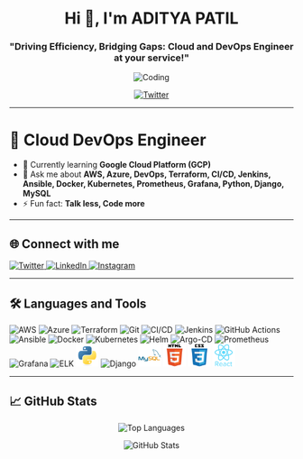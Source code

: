 <!-- Optional: Header Banner -->
<!-- [![MasterHead](https://1.bp.blogspot.com/-7A4WynwLsM...)](https://itzaadiiiii.io) -->

<h1 align="center">Hi 👋, I'm ADITYA PATIL</h1>
<h3 align="center">"Driving Efficiency, Bridging Gaps: Cloud and DevOps Engineer at your service!"</h3>

<p align="center">
  <img src="https://cdn.dribbble.com/users/1162077/screenshots/3848914/programmer.gif" alt="Coding" width="400" />
</p>

<p align="center">
  <a href="https://x.com/itzaadiiiii_" target="_blank">
    <img src="https://img.shields.io/twitter/follow/itzaadiiiii_?logo=twitter&style=for-the-badge" alt="Twitter" />
  </a>
</p>

---

# 🔭 Cloud DevOps Engineer

- 🌱 Currently learning **Google Cloud Platform (GCP)**
- 💬 Ask me about **AWS, Azure, DevOps, Terraform, CI/CD, Jenkins, Ansible, Docker, Kubernetes, Prometheus, Grafana, Python, Django, MySQL**
- ⚡ Fun fact: **Talk less, Code more**

---

## 🌐 Connect with me

<p align="left">
  <a href="https://twitter.com/itzaadiiiii_" target="_blank">
    <img src="https://raw.githubusercontent.com/rahuldkjain/github-profile-readme-generator/master/src/images/icons/Social/twitter.svg" alt="Twitter" height="30" width="40" />
  </a>
  <a href="https://www.linkedin.com/in/aadiityapatil420/" target="_blank">
    <img src="https://raw.githubusercontent.com/rahuldkjain/github-profile-readme-generator/master/src/images/icons/Social/linked-in-alt.svg" alt="LinkedIn" height="30" width="40" />
  </a>
  <a href="https://instagram.com/itzaadiiiii_" target="_blank">
    <img src="https://raw.githubusercontent.com/rahuldkjain/github-profile-readme-generator/master/src/images/icons/Social/instagram.svg" alt="Instagram" height="30" width="40" />
  </a>
</p>

---

## 🛠️ Languages and Tools

<p align="left">
  <img src="https://www.vectorlogo.zone/logos/amazon_aws/amazon_aws-icon.svg" alt="AWS" width="40" height="40"/>
  <img src="https://www.vectorlogo.zone/logos/microsoft_azure/microsoft_azure-icon.svg" alt="Azure" width="40" height="40"/>
  <img src="https://www.vectorlogo.zone/logos/terraformio/terraformio-icon.svg" alt="Terraform" width="40" height="40"/>
  <img src="https://www.vectorlogo.zone/logos/git-scm/git-scm-icon.svg" alt="Git" width="40" height="40"/>
  <img src="https://imgs.search.brave.com/X-gc54tj5zwabhRm6NiybvGuIvBuY80rXIz_RwgChzo/rs:fit:860:0:0:0/g:ce/aHR0cHM6Ly93d3cu/c2h1dHRlcnN0b2Nr/LmNvbS9pbWFnZS12/ZWN0b3IvdmVjdG9y/LWlsbHVzdHJhdGlv/bi1jaS1jZC1jb250/aW51b3VzLTI2MG53/LTIyNDM5OTExMzEu/anBn" alt="CI/CD" width="40" height="40"/>
  <img src="https://cdn.worldvectorlogo.com/logos/jenkins-1.svg" alt="Jenkins" width="40" height="40"/>
  <img src="https://avatars.githubusercontent.com/u/44036562?s=200&v=4" alt="GitHub Actions" width="40" height="40"/>
  <img src="https://imgs.search.brave.com/bhzYzyP9LcMSyCMeQ8-UPH8Vkql-egMNVaRJXI4izYo/rs:fit:860:0:0:0/g:ce/aHR0cHM6Ly9pY29u/LmljZXBhbmVsLmlv/L1RlY2hub2xvZ3kv/c3ZnL0Fuc2libGUu/c3Zn" alt="Ansible" width="40" height="40"/>
  <img src="https://imgs.search.brave.com/stfUnjoNhMd6iTS3lwV7nDIwKu7SDS670RGBOWdjg1s/rs:fit:860:0:0:0/g:ce/aHR0cHM6Ly9jZG4u/aWNvbnNjb3V0LmNv/bS9pY29uL2ZyZWUv/cG5nLTI1Ni9mcmVl/LWRvY2tlci1sb2dv/LWljb24tZG93bmxv/YWQtaW4tc3ZnLXBu/Zy1naWYtZmlsZS1m/b3JtYXRzLS1icmFu/ZC1kZXZlbG9wbWVu/dC10b29scy1wYWNr/LWxvZ29zLWljb25z/LTIyNjA5MS5wbmc_/Zj13ZWJwJnc9MjU2" alt="Docker" width="40" height="40"/>
  <img src="https://imgs.search.brave.com/o9TjXTGve5VbrxwRJJhN7ZIUfC_gy8VWjbL7EbA4Tdo/rs:fit:860:0:0:0/g:ce/aHR0cHM6Ly9zdHls/ZXMucmVkZGl0bWVk/aWEuY29tL3Q1XzMz/ZjY4L3N0eWxlcy9j/b21tdW5pdHlJY29u/X28zdG9jNmVheWli/YjEucG5nP3dpZHRo/PTQ4JmhlaWdodD00/OCZmcmFtZT0xJmF1/dG89d2VicCZjcm9w/PTQ4OjQ4LHNtYXJ0/JnM9ZTU2MzYwMDVj/NmNhZjQ4ZmM4ZmJh/NWZmNGQ2MzY3MDUz/ZjhjMjgxMA" alt="Kubernetes" width="40" height="40"/>
  <img src="https://imgs.search.brave.com/THHxUyLhHUAlNdxdBFqrJ2flCfRGu1gfp4HyzklOEQs/rs:fit:860:0:0:0/g:ce/aHR0cHM6Ly9oZWxt/LnNoL2ltZy9oZWxt/LnN2Zw" alt="Helm" width="40" height="40"/>
  <img src="https://imgs.search.brave.com/FNvSR1fiGs18al_kaAdd3BE9JXLTuWBPA54Fhk4kZIs/rs:fit:860:0:0:0/g:ce/aHR0cHM6Ly93d3cu/d2VzY2FsZS5mci9o/cy1mcy9odWJmcy9h/cmdvLWljb24tY29s/b3IucG5nP3dpZHRo/PTMwMCZoZWlnaHQ9/MzAwJm5hbWU9YXJn/by1pY29uLWNvbG9y/LnBuZw" alt="Argo-CD" width="40" height="40"/>
  <img src="https://imgs.search.brave.com/S17zZKE7zmDNm7MGLMnJUY7plTZhTcACWCCeryhbBLg/rs:fit:860:0:0:0/g:ce/aHR0cHM6Ly9ncmFm/YW5hLmNvbS9hcGkv/cGx1Z2lucy9wcm9t/ZXRoZXVzL3ZlcnNp/b25zLzUuMC4wL2xv/Z29zL2xhcmdl" alt="Prometheus" width="40" height="40"/>
  <img src="https://imgs.search.brave.com/tkeFNHWwgRm3e39qKl-pYqYtBTLv1x8gqEKdUjoh0AQ/rs:fit:860:0:0:0/g:ce/aHR0cHM6Ly9pbWFn/ZXMuaWNvbi1pY29u/cy5jb20vMjY5OS9Q/TkcvOTYvZ3JhZmFu/YV9sb2dvX2ljb25f/MTcxMDQ4LnBuZw" alt="Grafana" width="40" height="40"/>
  <img src="https://imgs.search.brave.com/jv0eYO3rZeXViMd98w8GCmnfWN6nay2C1jAd3CmyeRA/rs:fit:860:0:0:0/g:ce/aHR0cHM6Ly9saDct/cnQuZ29vZ2xldXNl/cmNvbnRlbnQuY29t/L2RvY3N6L0FEXzRu/WGUtUjJ0T3V5V0l3/Yl9vbUwtSHYwUjJE/bTJCaW5oOVVSa0Ro/SlpwbHZJTU9WbnM4/bzNxRU9qY2tieF82/Vi1xSzltV1VULVBI/WTlqMi1MR0RmME5h/NEFTQXRtUWhndFo0/eHdyYmptUlFjTnct/N25KcmJhZ2Yxdkdy/YVI3TTVoSFJidFBn/RVRhP2tleT1sSDh2/ZjlQQnJwWU9ZbVdW/Vk5GQlhGb2Q" alt="ELK" width="40" height="40"/>
  <img src="https://raw.githubusercontent.com/devicons/devicon/master/icons/python/python-original.svg" alt="Python" width="40" height="40"/>
  <img src="https://cdn.worldvectorlogo.com/logos/django.svg" alt="Django" width="40" height="40"/>
  <img src="https://raw.githubusercontent.com/devicons/devicon/master/icons/mysql/mysql-original-wordmark.svg" alt="MySQL" width="40" height="40"/>
  <img src="https://raw.githubusercontent.com/devicons/devicon/master/icons/html5/html5-original-wordmark.svg" alt="HTML5" width="40" height="40"/>
  <img src="https://raw.githubusercontent.com/devicons/devicon/master/icons/css3/css3-original-wordmark.svg" alt="CSS3" width="40" height="40"/>
  <img src="https://raw.githubusercontent.com/devicons/devicon/master/icons/react/react-original-wordmark.svg" alt="React" width="40" height="40"/>
</p>

---

## 📈 GitHub Stats

<p align="center">
  <img src="https://github-readme-stats.vercel.app/api/top-langs?username=itzaadiiiii&show_icons=true&locale=en&layout=compact" alt="Top Languages" />
</p>

<p align="center">
  <img src="https://github-readme-stats.vercel.app/api?username=itzaadiiiii&show_icons=true&locale=en" alt="GitHub Stats" />
</p>

